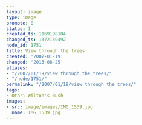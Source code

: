 ```yaml
---
layout: image
type: image
promote: 0
status: 1
created_ts: 1169198184
changed_ts: 1372159492
node_id: 1751
title: View through the trees
created: '2007-01-19'
changed: '2013-06-25'
aliases:
- "/2007/01/19/view_through_the_trees/"
- "/node/1751/"
permalink: "/2007/01/19/view_through_the_trees/"
tags:
- Otari-Wilton's Bush
images:
- src: image/images/IMG_1539.jpg
  name: IMG_1539.jpg
---
```


